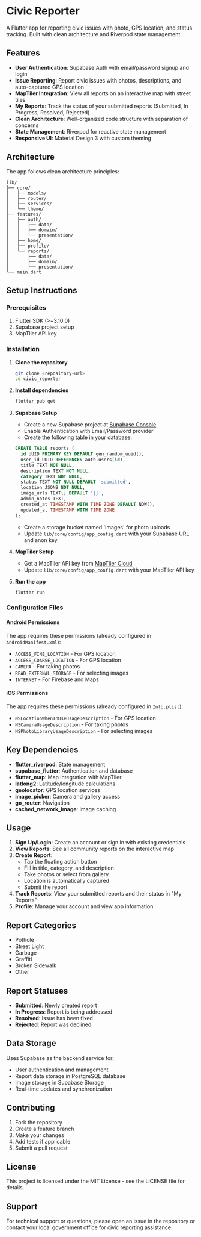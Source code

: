 # Civic Reporter

A Flutter app for reporting civic issues with photo, GPS location, and status tracking. Built with clean architecture and Riverpod state management.

## Features

- **User Authentication**: Supabase Auth with email/password signup and login
- **Issue Reporting**: Report civic issues with photos, descriptions, and auto-captured GPS location
- **MapTiler Integration**: View all reports on an interactive map with street tiles
- **My Reports**: Track the status of your submitted reports (Submitted, In Progress, Resolved, Rejected)
- **Clean Architecture**: Well-organized code structure with separation of concerns
- **State Management**: Riverpod for reactive state management
- **Responsive UI**: Material Design 3 with custom theming

## Architecture

The app follows clean architecture principles:

```
lib/
├── core/
│   ├── models/
│   ├── router/
│   ├── services/
│   └── theme/
├── features/
│   ├── auth/
│   │   ├── data/
│   │   ├── domain/
│   │   └── presentation/
│   ├── home/
│   ├── profile/
│   └── reports/
│       ├── data/
│       ├── domain/
│       └── presentation/
└── main.dart
```

## Setup Instructions

### Prerequisites

1. Flutter SDK (>=3.10.0)
2. Supabase project setup
3. MapTiler API key

### Installation

1. **Clone the repository**
   ```bash
   git clone <repository-url>
   cd civic_reporter
   ```

2. **Install dependencies**
   ```bash
   flutter pub get
   ```

3. **Supabase Setup**
   - Create a new Supabase project at [Supabase Console](https://supabase.com/dashboard)
   - Enable Authentication with Email/Password provider
   - Create the following table in your database:
   
   ```sql
   CREATE TABLE reports (
     id UUID PRIMARY KEY DEFAULT gen_random_uuid(),
     user_id UUID REFERENCES auth.users(id),
     title TEXT NOT NULL,
     description TEXT NOT NULL,
     category TEXT NOT NULL,
     status TEXT NOT NULL DEFAULT 'submitted',
     location JSONB NOT NULL,
     image_urls TEXT[] DEFAULT '{}',
     admin_notes TEXT,
     created_at TIMESTAMP WITH TIME ZONE DEFAULT NOW(),
     updated_at TIMESTAMP WITH TIME ZONE
   );
   ```
   
   - Create a storage bucket named 'images' for photo uploads
   - Update `lib/core/config/app_config.dart` with your Supabase URL and anon key

4. **MapTiler Setup**
   - Get a MapTiler API key from [MapTiler Cloud](https://cloud.maptiler.com/)
   - Update `lib/core/config/app_config.dart` with your MapTiler API key

5. **Run the app**
   ```bash
   flutter run
   ```

### Configuration Files

#### Android Permissions
The app requires these permissions (already configured in `AndroidManifest.xml`):
- `ACCESS_FINE_LOCATION` - For GPS location
- `ACCESS_COARSE_LOCATION` - For GPS location
- `CAMERA` - For taking photos
- `READ_EXTERNAL_STORAGE` - For selecting images
- `INTERNET` - For Firebase and Maps

#### iOS Permissions
The app requires these permissions (already configured in `Info.plist`):
- `NSLocationWhenInUseUsageDescription` - For GPS location
- `NSCameraUsageDescription` - For taking photos
- `NSPhotoLibraryUsageDescription` - For selecting images

## Key Dependencies

- **flutter_riverpod**: State management
- **supabase_flutter**: Authentication and database
- **flutter_map**: Map integration with MapTiler
- **latlong2**: Latitude/longitude calculations
- **geolocator**: GPS location services
- **image_picker**: Camera and gallery access
- **go_router**: Navigation
- **cached_network_image**: Image caching

## Usage

1. **Sign Up/Login**: Create an account or sign in with existing credentials
2. **View Reports**: See all community reports on the interactive map
3. **Create Report**: 
   - Tap the floating action button
   - Fill in title, category, and description
   - Take photos or select from gallery
   - Location is automatically captured
   - Submit the report
4. **Track Reports**: View your submitted reports and their status in "My Reports"
5. **Profile**: Manage your account and view app information

## Report Categories

- Pothole
- Street Light
- Garbage
- Graffiti
- Broken Sidewalk
- Other

## Report Statuses

- **Submitted**: Newly created report
- **In Progress**: Report is being addressed
- **Resolved**: Issue has been fixed
- **Rejected**: Report was declined

## Data Storage

Uses Supabase as the backend service for:
- User authentication and management
- Report data storage in PostgreSQL database
- Image storage in Supabase Storage
- Real-time updates and synchronization

## Contributing

1. Fork the repository
2. Create a feature branch
3. Make your changes
4. Add tests if applicable
5. Submit a pull request

## License

This project is licensed under the MIT License - see the LICENSE file for details.

## Support

For technical support or questions, please open an issue in the repository or contact your local government office for civic reporting assistance.